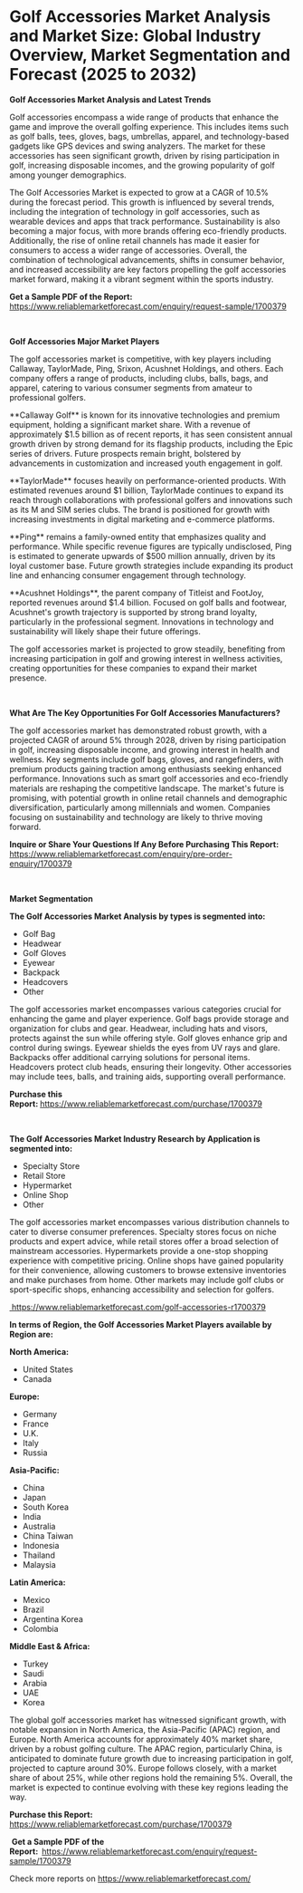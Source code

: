<p><h1>Golf Accessories Market Analysis and Market Size: Global Industry Overview, Market Segmentation and Forecast (2025 to 2032)</h1></p><p><strong>Golf Accessories Market Analysis and Latest Trends</strong></p>
<p><p>Golf accessories encompass a wide range of products that enhance the game and improve the overall golfing experience. This includes items such as golf balls, tees, gloves, bags, umbrellas, apparel, and technology-based gadgets like GPS devices and swing analyzers. The market for these accessories has seen significant growth, driven by rising participation in golf, increasing disposable incomes, and the growing popularity of golf among younger demographics.</p><p>The Golf Accessories Market is expected to grow at a CAGR of 10.5% during the forecast period. This growth is influenced by several trends, including the integration of technology in golf accessories, such as wearable devices and apps that track performance. Sustainability is also becoming a major focus, with more brands offering eco-friendly products. Additionally, the rise of online retail channels has made it easier for consumers to access a wider range of accessories. Overall, the combination of technological advancements, shifts in consumer behavior, and increased accessibility are key factors propelling the golf accessories market forward, making it a vibrant segment within the sports industry.</p></p>
<p><strong>Get a Sample PDF of the Report:&nbsp;</strong> <a href="https://www.reliablemarketforecast.com/enquiry/request-sample/1700379?utm_campaign=2245&utm_medium=2&utm_source=Github&utm_content=ia&utm_term=08022025&utm_id=golf-accessories">https://www.reliablemarketforecast.com/enquiry/request-sample/1700379</a></p>
<p>&nbsp;</p>
<p><strong>Golf Accessories Major Market Players</strong></p>
<p><p>The golf accessories market is competitive, with key players including Callaway, TaylorMade, Ping, Srixon, Acushnet Holdings, and others. Each company offers a range of products, including clubs, balls, bags, and apparel, catering to various consumer segments from amateur to professional golfers.</p><p>**Callaway Golf** is known for its innovative technologies and premium equipment, holding a significant market share. With a revenue of approximately $1.5 billion as of recent reports, it has seen consistent annual growth driven by strong demand for its flagship products, including the Epic series of drivers. Future prospects remain bright, bolstered by advancements in customization and increased youth engagement in golf.</p><p>**TaylorMade** focuses heavily on performance-oriented products. With estimated revenues around $1 billion, TaylorMade continues to expand its reach through collaborations with professional golfers and innovations such as its M and SIM series clubs. The brand is positioned for growth with increasing investments in digital marketing and e-commerce platforms.</p><p>**Ping** remains a family-owned entity that emphasizes quality and performance. While specific revenue figures are typically undisclosed, Ping is estimated to generate upwards of $500 million annually, driven by its loyal customer base. Future growth strategies include expanding its product line and enhancing consumer engagement through technology.</p><p>**Acushnet Holdings**, the parent company of Titleist and FootJoy, reported revenues around $1.4 billion. Focused on golf balls and footwear, Acushnet's growth trajectory is supported by strong brand loyalty, particularly in the professional segment. Innovations in technology and sustainability will likely shape their future offerings.</p><p>The golf accessories market is projected to grow steadily, benefiting from increasing participation in golf and growing interest in wellness activities, creating opportunities for these companies to expand their market presence.</p></p>
<p>&nbsp;</p>
<p><strong>What Are The Key Opportunities For Golf Accessories Manufacturers?</strong></p>
<p><p>The golf accessories market has demonstrated robust growth, with a projected CAGR of around 5% through 2028, driven by rising participation in golf, increasing disposable income, and growing interest in health and wellness. Key segments include golf bags, gloves, and rangefinders, with premium products gaining traction among enthusiasts seeking enhanced performance. Innovations such as smart golf accessories and eco-friendly materials are reshaping the competitive landscape. The market's future is promising, with potential growth in online retail channels and demographic diversification, particularly among millennials and women. Companies focusing on sustainability and technology are likely to thrive moving forward.</p></p>
<p><strong>Inquire or Share Your Questions If Any Before Purchasing This Report:</strong> <a href="https://www.reliablemarketforecast.com/enquiry/pre-order-enquiry/1700379?utm_campaign=2245&utm_medium=2&utm_source=Github&utm_content=ia&utm_term=08022025&utm_id=golf-accessories">https://www.reliablemarketforecast.com/enquiry/pre-order-enquiry/1700379</a></p>
<p>&nbsp;</p>
<p><strong>Market Segmentation</strong></p>
<p><strong>The Golf Accessories Market Analysis by types is segmented into:</strong></p>
<p><ul><li>Golf Bag</li><li>Headwear</li><li>Golf Gloves</li><li>Eyewear</li><li>Backpack</li><li>Headcovers</li><li>Other</li></ul></p>
<p><p>The golf accessories market encompasses various categories crucial for enhancing the game and player experience. Golf bags provide storage and organization for clubs and gear. Headwear, including hats and visors, protects against the sun while offering style. Golf gloves enhance grip and control during swings. Eyewear shields the eyes from UV rays and glare. Backpacks offer additional carrying solutions for personal items. Headcovers protect club heads, ensuring their longevity. Other accessories may include tees, balls, and training aids, supporting overall performance.</p></p>
<p><strong>Purchase this Report:&nbsp;</strong><a href="https://www.reliablemarketforecast.com/purchase/1700379?utm_campaign=2245&utm_medium=2&utm_source=Github&utm_content=ia&utm_term=08022025&utm_id=golf-accessories">https://www.reliablemarketforecast.com/purchase/1700379</a></p>
<p>&nbsp;</p>
<p><strong>The Golf Accessories Market Industry Research by Application is segmented into:</strong></p>
<p><ul><li>Specialty Store</li><li>Retail Store</li><li>Hypermarket</li><li>Online Shop</li><li>Other</li></ul></p>
<p><p>The golf accessories market encompasses various distribution channels to cater to diverse consumer preferences. Specialty stores focus on niche products and expert advice, while retail stores offer a broad selection of mainstream accessories. Hypermarkets provide a one-stop shopping experience with competitive pricing. Online shops have gained popularity for their convenience, allowing customers to browse extensive inventories and make purchases from home. Other markets may include golf clubs or sport-specific shops, enhancing accessibility and selection for golfers.</p></p>
<p><a href="https://www.reliablemarketforecast.com/golf-accessories-r1700379?utm_campaign=2245&utm_medium=2&utm_source=Github&utm_content=ia&utm_term=08022025&utm_id=golf-accessories">&nbsp;https://www.reliablemarketforecast.com/golf-accessories-r1700379</a></p>
<p><strong>In terms of Region, the Golf Accessories Market Players available by Region are:</strong></p>
<p>
    <p> <strong> North America: </strong>
        <ul>
            <li>United States</li>
            <li>Canada</li>
        </ul>
        </p> 
    <p> <strong> Europe: </strong>
        <ul>
            <li>Germany</li>
            <li>France</li>
            <li>U.K.</li>
            <li>Italy</li>
            <li>Russia</li>
        </ul>
        </p> 
    <p> <strong> Asia-Pacific: </strong>
        <ul>
            <li>China</li>
            <li>Japan</li>
            <li>South Korea</li>
            <li>India</li>
            <li>Australia</li>
            <li>China Taiwan</li>
            <li>Indonesia</li>
            <li>Thailand</li>
            <li>Malaysia</li>
        </ul>
        </p> 
    <p> <strong> Latin America: </strong>
        <ul>
            <li>Mexico</li>
            <li>Brazil</li>
            <li>Argentina Korea</li>
            <li>Colombia</li>
        </ul>
        </p> 
    <p> <strong> Middle East & Africa: </strong>
        <ul>
            <li>Turkey</li>
            <li>Saudi</li>
            <li>Arabia</li>
            <li>UAE</li>
            <li>Korea</li>
        </ul>
    </p>
    </p>
<p><p>The global golf accessories market has witnessed significant growth, with notable expansion in North America, the Asia-Pacific (APAC) region, and Europe. North America accounts for approximately 40% market share, driven by a robust golfing culture. The APAC region, particularly China, is anticipated to dominate future growth due to increasing participation in golf, projected to capture around 30%. Europe follows closely, with a market share of about 25%, while other regions hold the remaining 5%. Overall, the market is expected to continue evolving with these key regions leading the way.</p></p>
<p><strong>Purchase this Report: </strong><a href="https://www.reliablemarketforecast.com/purchase/1700379?utm_campaign=2245&utm_medium=2&utm_source=Github&utm_content=ia&utm_term=08022025&utm_id=golf-accessories">https://www.reliablemarketforecast.com/purchase/1700379</a></p>
<p>&nbsp;<strong>Get a Sample PDF of the Report:&nbsp;&nbsp;</strong><a href="https://www.reliablemarketforecast.com/enquiry/request-sample/1700379?utm_campaign=2245&utm_medium=2&utm_source=Github&utm_content=ia&utm_term=08022025&utm_id=golf-accessories">https://www.reliablemarketforecast.com/enquiry/request-sample/1700379</a></p>
<p><strong></strong></p>
<p>Check more reports on <a href="https://www.reliablemarketforecast.com/?utm_campaign=2245&utm_medium=2&utm_source=Github&utm_content=ia&utm_term=08022025&utm_id=golf-accessories">https://www.reliablemarketforecast.com/</a></p>